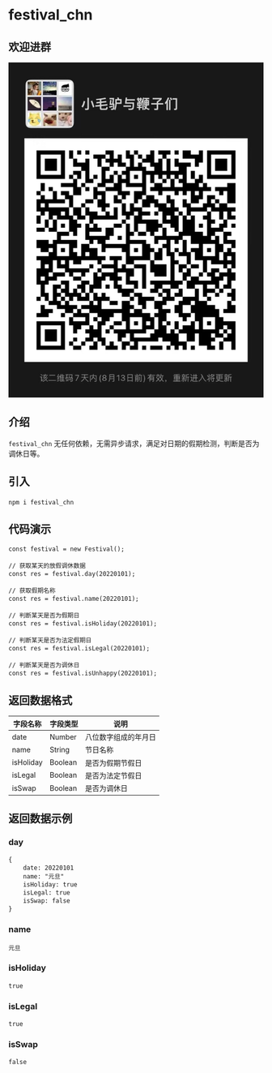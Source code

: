 # festival_chn

## 欢迎进群
![微信群](./20220806.png)

## 介绍
`festival_chn` 无任何依赖，无需异步请求，满足对日期的假期检测，判断是否为调休日等。

## 引入
`npm i festival_chn`

## 代码演示
```
const festival = new Festival();

// 获取某天的放假调休数据
const res = festival.day(20220101);

// 获取假期名称
const res = festival.name(20220101);

// 判断某天是否为假期日
const res = festival.isHoliday(20220101);

// 判断某天是否为法定假期日
const res = festival.isLegal(20220101);

// 判断某天是否为调休日
const res = festival.isUnhappy(20220101);
```

## 返回数据格式
|字段名称|字段类型|说明|
|---|---|---|
|date|Number|八位数字组成的年月日|
|name|String|节日名称|
|isHoliday|Boolean|是否为假期节假日|
|isLegal|Boolean|是否为法定节假日|
|isSwap|Boolean|是否为调休日|


## 返回数据示例

### day
```
{
    date: 20220101
    name: "元旦"
    isHoliday: true
    isLegal: true
    isSwap: false
}
```

### name
```
元旦
```

### isHoliday
```
true
```

### isLegal
```
true
```

### isSwap
```
false
```
